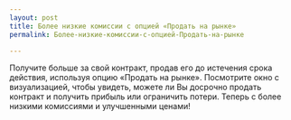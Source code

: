 ```yaml
---
layout: post
title: Более низкие комиссии с опцией «Продать на рынке» 
permalink: Более-низкие-комиссии-с-опцией-Продать-на-рынке

---
```


Получите больше за свой контракт, продав его до истечения срока действия, используя опцию «Продать на рынке». Посмотрите окно с визуализацией, чтобы увидеть, можете ли Вы досрочно продать контракт и получить прибыль или ограничить потери. Теперь с более низкими комиссиями и улучшенными ценами!


